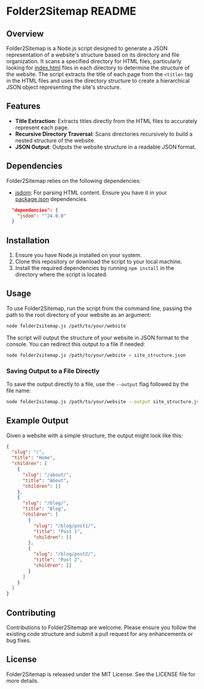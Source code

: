 # Folder2Sitemap README

## Overview
Folder2Sitemap is a Node.js script designed to generate a JSON representation of a website's structure based on its directory and file organization. It scans a specified directory for HTML files, particularly looking for [index.html](file:///Users/eduwass/Sites/folder_to_sitemap/example.com/index.html#1%2C1-1%2C1) files in each directory to determine the structure of the website. The script extracts the title of each page from the `<title>` tag in the HTML files and uses the directory structure to create a hierarchical JSON object representing the site's structure.

## Features
- **Title Extraction**: Extracts titles directly from the HTML files to accurately represent each page.
- **Recursive Directory Traversal**: Scans directories recursively to build a nested structure of the website.
- **JSON Output**: Outputs the website structure in a readable JSON format.

## Dependencies
Folder2Sitemap relies on the following dependencies:
- [jsdom](package.json#3%2C6-3%2C6): For parsing HTML content. Ensure you have it in your [package.json](package.json#1%2C1-1%2C1) dependencies.
```json:package.json
  "dependencies": {
    "jsdom": "^24.0.0"
  }
```

## Installation
1. Ensure you have Node.js installed on your system.
2. Clone this repository or download the script to your local machine.
3. Install the required dependencies by running `npm install` in the directory where the script is located.

## Usage
To use Folder2Sitemap, run the script from the command line, passing the path to the root directory of your website as an argument:

```bash
node folder2sitemap.js /path/to/your/website
```

The script will output the structure of your website in JSON format to the console. You can redirect this output to a file if needed:

```bash
node folder2sitemap.js /path/to/your/website > site_structure.json
```

### Saving Output to a File Directly
To save the output directly to a file, use the `--output` flag followed by the file name:

```bash
node folder2sitemap.js /path/to/your/website --output site_structure.json
```

## Example Output
Given a website with a simple structure, the output might look like this:

```json
{
  "slug": "/",
  "title": "Home",
  "children": [
    {
      "slug": "/about/",
      "title": "About",
      "children": []
    },
    {
      "slug": "/blog/",
      "title": "Blog",
      "children": [
        {
          "slug": "/blog/post1/",
          "title": "Post 1",
          "children": []
        },
        {
          "slug": "/blog/post2/",
          "title": "Post 2",
          "children": []
        }
      ]
    }
  ]
}
```

## Contributing
Contributions to Folder2Sitemap are welcome. Please ensure you follow the existing code structure and submit a pull request for any enhancements or bug fixes.

## License
Folder2Sitemap is released under the MIT License. See the LICENSE file for more details.